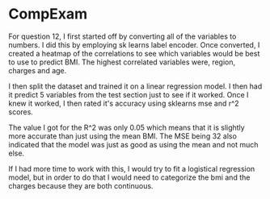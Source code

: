 # CompExam

For question 12, I first started off by converting all of the variables to numbers. I did this by employing sk learns label encoder. Once converted, I created a heatmap of the correlations to see which variables would be best to use to predict BMI. The highest correlated variables were, region, charges and age. 

I then split the dataset and trained it on a linear regression model. I then had it predict 5 variables from the test section just to see if it worked. Once I knew it worked, I then rated it's accuracy using sklearns mse and r^2 scores.

The value I got for the R^2 was only 0.05 which means that it is slightly more accurate than just using the mean BMI. 
The MSE being 32 also indicated that the model was just as good as using the mean and not much else. 

If I had more time to work with this, I would try to fit a logistical regression model, but in order to do that I would need to categorize the bmi and the charges because they are both continuous. 
